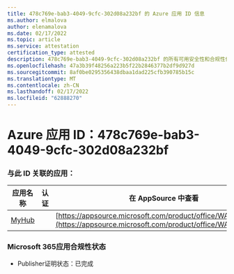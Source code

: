 ```yaml
---
title: 478c769e-bab3-4049-9cfc-302d08a232bf 的 Azure 应用 ID 信息
ms.author: elmalova
author: elenamalova
ms.date: 02/17/2022
ms.topic: article
ms.service: attestation
certification_type: attested
description: 478c769e-bab3-4049-9cfc-302d08a232bf 的所有可用安全性和合规性信息。
ms.openlocfilehash: 47a3b39f48256a223b5f22b2846377b2df9d927d
ms.sourcegitcommit: 8af0be0295356438dbaa1dad225cfb390785b15c
ms.translationtype: MT
ms.contentlocale: zh-CN
ms.lasthandoff: 02/17/2022
ms.locfileid: "62888270"
---
```

# <a name="azure-app-id-478c769e-bab3-4049-9cfc-302d08a232bf"></a>Azure 应用 ID：478c769e-bab3-4049-9cfc-302d08a232bf


### <a name="apps-associated-with-this-id"></a>与此 ID 关联的应用：
| **应用名称** | **认证** | **在 AppSource 中查看** |
|--------------|---------------|-----------------------|
| [MyHub](https://docs.microsoft.com/microsoft-365-app-certification/forward/WA200000726) |  | [https://appsource.microsoft.com/product/office/WA200000726](https://appsource.microsoft.com/product/office/WA200000726) |

### <a name="microsoft-365-app-compliance-status"></a>Microsoft 365应用合规性状态
- Publisher证明状态：已完成
